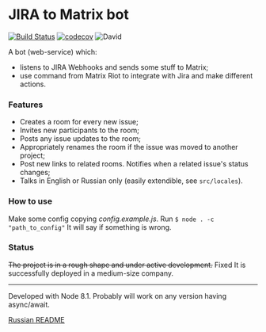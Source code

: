 # JIRA to Matrix bot

[![Build Status](https://travis-ci.org/grigori-gru/jira-to-matrix.svg?branch=master)](https://travis-ci.org/grigori-gru/jira-to-matrix)
[![codecov](https://codecov.io/gh/grigori-gru/jira-to-matrix/branch/master/graph/badge.svg)](https://codecov.io/gh/grigori-gru/jira-to-matrix)
![David](https://david-dm.org/grigori-gru/jira-to-matrix.svg)

A bot (web-service) which:

* listens to JIRA Webhooks and sends some stuff to Matrix;
* use command from Matrix Riot to integrate with Jira and make different actions.

### Features
+ Creates a room for every new issue;
+ Invites new participants to the room;
+ Posts any issue updates to the room;
+ Appropriately renames the room if the issue was moved to another project;
+ Post new links to related rooms. Notifies when a related issue's status changes;
+ Talks in English or Russian only (easily extendible, see `src/locales`).
### How to use
Make some config copying _config.example.js_. Run
`$ node . -c "path_to_config"`
It will say if something is wrong.

### Status
~~The project is in a rough shape and under active development.~~ Fixed
It is successfully deployed in a medium-size company.

___
Developed with Node 8.1. Probably will work on any version having async/await.

[Russian README](https://github.com/grigori-gru/jira-to-matrix/blob/master/newReadme.md)

